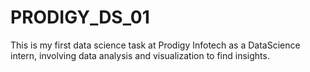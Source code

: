 # PRODIGY_DS_01
This is my first data science task at Prodigy Infotech as a DataScience intern, involving data analysis and visualization to find insights.
